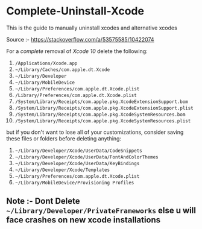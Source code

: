 # Complete-Uninstall-Xcode
This is the guide to manually uninstall xcodes and alternative xcodes 

Source :- https://stackoverflow.com/a/53575585/10422074

For a *complete* removal of *Xcode 10* delete the following:

 1. `/Applications/Xcode.app` 
 2. `~/Library/Caches/com.apple.dt.Xcode`
 3. `~/Library/Developer` 
 4. `~/Library/MobileDevice`
 4. `~/Library/Preferences/com.apple.dt.Xcode.plist`
 5. `/Library/Preferences/com.apple.dt.Xcode.plist`
 6. `/System/Library/Receipts/com.apple.pkg.XcodeExtensionSupport.bom`
 7. `/System/Library/Receipts/com.apple.pkg.XcodeExtensionSupport.plist`
 8. `/System/Library/Receipts/com.apple.pkg.XcodeSystemResources.bom`
 9. `/System/Library/Receipts/com.apple.pkg.XcodeSystemResources.plist`

but if you don't want to lose all of your customizations, consider saving these files or folders before deleting anything:

 1. `~/Library/Developer/Xcode/UserData/CodeSnippets`
 2. `~/Library/Developer/Xcode/UserData/FontAndColorThemes`
 3. `~/Library/Developer/Xcode/UserData/KeyBindings`
 4. `~/Library/Developer/Xcode/Templates`
 5. `~/Library/Preferences/com.apple.dt.Xcode.plist`
 6. `~/Library/MobileDevice/Provisioning Profiles`


## Note :- Dont Delete `~/Library/Developer/PrivateFrameworks` else u will face crashes on new xcode installations
